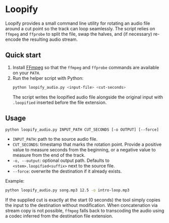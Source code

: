# Loopify

Loopify provides a small command line utility for rotating an audio file around a
cut point so the track can loop seamlessly. The script relies on `ffmpeg` and
`ffprobe` to split the file, swap the halves, and (if necessary) re-encode the
resulting audio stream.

## Quick start

1. Install [FFmpeg](https://ffmpeg.org/) so that the `ffmpeg` and `ffprobe`
   commands are available on your `PATH`.
2. Run the helper script with Python:
   ```bash
   python loopify_audio.py <input-file> <cut-seconds>
   ```
   The script writes the loopified audio file alongside the original input with
   `.loopified` inserted before the file extension.

## Usage

```
python loopify_audio.py INPUT_PATH CUT_SECONDS [-o OUTPUT] [--force]
```

- `INPUT_PATH`: path to the source audio file.
- `CUT_SECONDS`: timestamp that marks the rotation point. Provide a positive
  value to measure seconds from the beginning, or a negative value to measure
  from the end of the track.
- `-o, --output`: optional output path. Defaults to `<stem>.loopified<suffix>`
  next to the source file.
- `--force`: overwrite the destination if it already exists.

Example:

```bash
python loopify_audio.py song.mp3 12.5 -o intro-loop.mp3
```

If the supplied cut is exactly at the start (0 seconds) the tool simply copies
the input to the destination without modification. When concatenation via
stream copy is not possible, `ffmpeg` falls back to transcoding the audio using a
codec inferred from the destination file extension.
